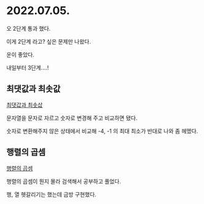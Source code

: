 # 2022.07.05.

오 2단계 통과 했다.

이게 2단계 라고? 싶은 문제만 나왔다.

운이 좋았다.

내일부터 3단계....!

## 최댓값과 최솟값

[최댓값과 최솟삾](https://school.programmers.co.kr/learn/courses/30/lessons/12939)

문자열을 문자로 자르고 숫자로 변경해 주고 비교하면 됐다.

숫자로 변환해주지 않은 상태에서 비교해 -4, -1 의 최대 최소가 반대로 나와 좀 헤멨다.

## 행렬의 곱셈

[행렬의 곱셈](https://school.programmers.co.kr/learn/courses/30/lessons/12949)

행렬의 곱셈이 뭔지 몰라 검색해서 공부하고 풀었다.

행, 열 헷갈리기는 했는데 금방 구현했다.